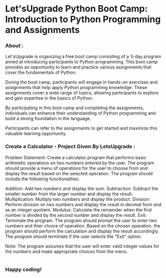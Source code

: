 # Let'sUpgrade Python Boot Camp: Introduction to Python Programming and Assignments

### About :
Let'sUpgrade is organizing a free boot camp consisting of a 3-day program aimed at introducing participants to Python programming. This boot camp provides an opportunity to learn and practice various assignments that cover the fundamentals of Python.

During the boot camp, participants will engage in hands-on exercises and assignments that help apply Python programming knowledge. These assignments cover a wide range of topics, allowing participants to explore and gain expertise in the basics of Python.

By participating in this boot camp and completing the assignments, individuals can enhance their understanding of Python programming and build a strong foundation in the language.

Participants can refer to the assignments to get started and maximize this valuable learning opportunity.
### Create a Calculator - Project Given By LetsUpgrade :

Problem Statement: Create a calculator program that performs basic arithmetic operations on two numbers entered by the user. The program should provide a menu of operations for the user to choose from and display the result based on the selected operation. The program should include the following functionalities:

Addition: Add two numbers and display the sum.
Subtraction: Subtract the smaller number from the larger number and display the result.
Multiplication: Multiply two numbers and display the product.
Division: Perform division on two numbers and display the result in decimal form and as an integer quotient.
Modulus: Calculate the remainder when the first number is divided by the second number and display the result.
Exit: Terminate the program.
The program should prompt the user to enter two numbers and their choice of operation. Based on the chosen operation, the program should perform the calculation and display the result accordingly. The program should terminate if the user selects the "Exit" option.

Note: The program assumes that the user will enter valid integer values for the numbers and make appropriate choices from the menu.
# 
 ### Happy coding!
